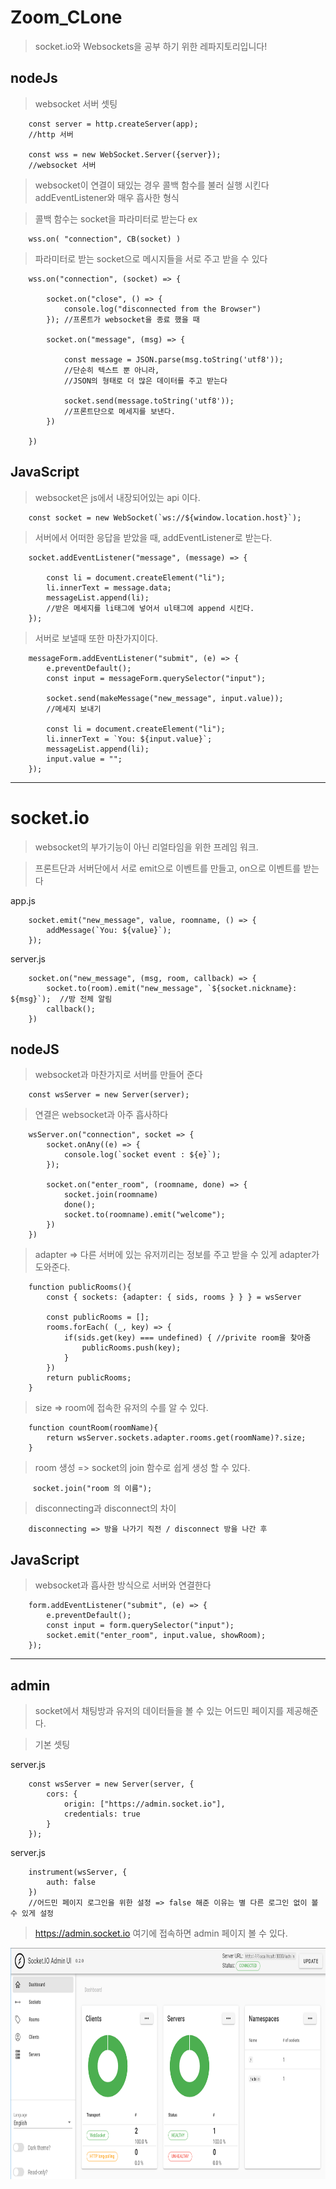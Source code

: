 # Zoom_CLone

> socket.io와 Websockets을 공부 하기 위한 레파지토리입니다!

## nodeJs

> websocket 서버 셋팅 

```
    const server = http.createServer(app);
    //http 서버

    const wss = new WebSocket.Server({server});
    //websocket 서버
```

> websocket이 연결이 돼있는 경우 콜백 함수를 불러 실행 시킨다 
    addEventListener와 매우 흡사한 형식

> 콜백 함수는 socket을 파라미터로 받는다
ex
```
    wss.on( "connection", CB(socket) )
```

> 파라미터로 받는 socket으로 메시지들을 서로 주고 받을 수 있다

```
    wss.on("connection", (socket) => {

        socket.on("close", () => {
            console.log("disconnected from the Browser")
        }); //프론트가 websocket을 종료 했을 때

        socket.on("message", (msg) => {

            const message = JSON.parse(msg.toString('utf8'));
            //단순히 텍스트 뿐 아니라,  
            //JSON의 형태로 더 많은 데이터를 주고 받는다

            socket.send(message.toString('utf8'));
            //프론트단으로 메세지를 보낸다. 
        }) 

    })
```

## JavaScript 

> websocket은 js에서 내장되어있는 api 이다.

```
    const socket = new WebSocket(`ws://${window.location.host}`); 
```


> 서버에서 어떠한 응답을 받았을 때, addEventListener로 받는다. 

```
    socket.addEventListener("message", (message) => {

        const li = document.createElement("li");
        li.innerText = message.data;
        messageList.append(li);
        //받은 메세지를 li태그에 넣어서 ul태그에 append 시킨다. 
    });
```

> 서버로 보낼때 또한 마찬가지이다.

```
    messageForm.addEventListener("submit", (e) => {
        e.preventDefault();
        const input = messageForm.querySelector("input");

        socket.send(makeMessage("new_message", input.value));
        //메세지 보내기 

        const li = document.createElement("li");
        li.innerText = `You: ${input.value}`;
        messageList.append(li);
        input.value = "";
    });
```

---

# socket.io

> websocket의 부가기능이 아닌 리얼타임을 위한 프레임 워크. 

> 프론트단과 서버단에서 서로 emit으로 이벤트를 만들고, on으로 이벤트를 받는다

app.js
```
    socket.emit("new_message", value, roomname, () => {
        addMessage(`You: ${value}`);
    });
```

server.js
```
    socket.on("new_message", (msg, room, callback) => {
        socket.to(room).emit("new_message", `${socket.nickname}: ${msg}`);  //방 전체 알림
        callback();
    })
```

## nodeJS

> websocket과 마찬가지로 서버를 만들어 준다 

```
    const wsServer = new Server(server);
```

>  연결은 websocket과 아주 흡사하다 

```
    wsServer.on("connection", socket => {
        socket.onAny((e) => {
            console.log(`socket event : ${e}`);
        });

        socket.on("enter_room", (roomname, done) => {            
            socket.join(roomname)
            done();
            socket.to(roomname).emit("welcome");
        })
    })
```

> adapter => 다른 서버에 있는 유저끼리는 정보를 주고 받을 수 있게 adapter가 도와준다.

```
    function publicRooms(){
        const { sockets: {adapter: { sids, rooms } } } = wsServer

        const publicRooms = [];
        rooms.forEach( (_, key) => {
            if(sids.get(key) === undefined) { //privite room을 찾아줌
                publicRooms.push(key);
            }
        })
        return publicRooms;
    }
```

> size => room에 접속한 유저의 수를 알 수 있다.

```
    function countRoom(roomName){
        return wsServer.sockets.adapter.rooms.get(roomName)?.size;
    }
```

> room 생성 => socket의 join 함수로 쉽게 생성 할 수 있다.

```
     socket.join("room 의 이름");
```

> disconnecting과 disconnect의 차이

```
    disconnecting => 방을 나가기 직전 / disconnect 방을 나간 후 
```

## JavaScript

> websocket과 흡사한 방식으로 서버와 연결한다

```
    form.addEventListener("submit", (e) => {
        e.preventDefault();
        const input = form.querySelector("input");
        socket.emit("enter_room", input.value, showRoom);
    });
```


---

## admin

> socket에서 채팅방과 유저의 데이터들을 볼 수 있는 어드민 페이지를 제공해준다. 

> 기본 셋팅

server.js
```
    const wsServer = new Server(server, {
        cors: {
            origin: ["https://admin.socket.io"],
            credentials: true
        }
    });
```

server.js 
```
    instrument(wsServer, {
        auth: false
    })
    //어드민 페이지 로그인을 위한 설정 => false 해준 이유는 별 다른 로그인 없이 볼 수 있게 설정
```

> https://admin.socket.io 여기에 접속하면 admin 페이지 볼 수 있다. 
<img src="./admin.png"  width="700" height="370">

